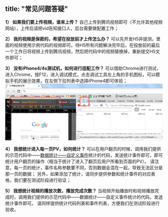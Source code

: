 title: "常见问题答疑"
---

**1） 如果我们要上传视频，谁来上传？**
自己上传到腾讯视频即可（不允许其他视频网站），上传后请把vid告知接口人，后台需要做配置工作；

**2） 我的视频是保密的，希望在投放前才上传怎么办？**
可以先开发H5并提测，里面的视频使用示例代码的视频即可。待H5所有问题解决完毕后，在投放前的最后一个工作日将视频上传到腾讯视频，然后把代码中的视频替换掉，重新提交H5文件即可；

**3） 没有iPhone4/4s测试机，如何进行适配工作？**
可以借助Chrome进行测试，进入Chrome，按F12，进入调试模式，点击调试工具左上角的手机图标，可以模拟手机的展示效果，在左侧下拉列表中选择iPhone4即可体验；
![](images/faq-1.png)

**4） 我想统计进入每一页PV，如何统计？**
可以在用户翻页的时候，调用我们提供的示范代码中——[数据统计——自定义事件](WxMoment.html#数据统计)统计的代码，发送统计事件即可，即可统计用户翻页的操作（相当于统计了进入了翻页后用户所看到页面的PV）。
请注意，每一页的统计，事件名称参数要不同，否则数据会混在一起，导致无法区分是那一页的数据；
另外，如果添加了统计，请同步提供参数和统计事件的对应表格，我们要在测试阶段进行验证；

**5） 我想统计视频的播放次数，播放完成次数？**
当视频开始播放时和视频播放完成时，调用我们提供的示范代码中——数据统计——自定义事件统计的代码，发送统计事件即可。
请同样提供统计代码列表和事件列表，方便我们在测试阶段进行验收。